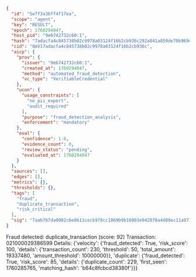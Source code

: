 ```json
{
  "id": "5e7f3a3bff4f17ea",
  "scope": "agent",
  "key": "RESULT",
  "epoch": 1760294047,
  "host_pid": "9e6742732c60:1",
  "hash": "7adacfa4c845738b02c9978a03124f16b2cb936c292a841a859de70b96945ba8",
  "cid": "QmV17adacfa4c845738b02c9978a03124f16b2cb936c",
  "aicp": {
    "prov": {
      "issuer": "9e6742732c60:1",
      "created_at": 1760294047,
      "method": "automated_fraud_detection",
      "vc_type": "VerifiableCredential"
    },
    "ucon": {
      "usage_constraints": [
        "no_pii_export",
        "audit_required"
      ],
      "purpose": "fraud_detection_analysis",
      "enforcement": "mandatory"
    },
    "eval": {
      "confidence": 1.0,
      "evidence_count": 0,
      "review_status": "pending",
      "evaluated_at": 1760294047
    }
  },
  "sources": [],
  "edges": [],
  "metrics": {},
  "thresholds": {},
  "tags": [
    "fraud",
    "duplicate_transaction",
    "risk_critical"
  ],
  "sig": "7aab767da0002c6e0611cecb970cc1069b9b16003e942078a4d08ec11a9719f5"
}
```

Fraud detected: duplicate_transaction (score: 92)
Transaction: 021000029386599
Details: {'velocity': {'fraud_detected': True, 'risk_score': 100, 'details': {'transaction_count': 230, 'threshold': 50, 'total_amount': 19337480, 'amount_threshold': 10000000}}, 'duplicate': {'fraud_detected': True, 'risk_score': 85, 'details': {'duplicate_count': 229, 'first_seen': 1760285765, 'matching_hash': 'b64c8fcbcd38380f'}}}